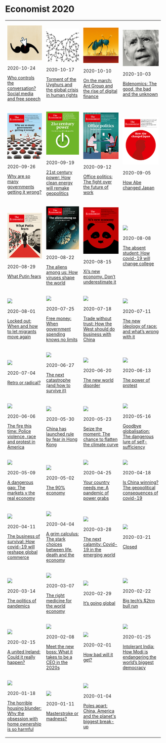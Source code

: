 # Economist 2020
<table><tr><td><p><img src = './2020-10-24/cover.jpg'/></p><p>2020-10-24</p><p><a href='./2020-10-24'>Who controls the conversation? Social media and free speech</a></p></td><td><p><img src = './2020-10-17/cover.jpg'/></p><p>2020-10-17</p><p><a href='./2020-10-17'>Torment of the Uyghurs and the global crisis in human rights</a></p></td><td><p><img src = './2020-10-10/cover.jpg'/></p><p>2020-10-10</p><p><a href='./2020-10-10'>On the march: Ant Group and the rise of digital finance</a></p></td><td><p><img src = './2020-10-03/cover.jpg'/></p><p>2020-10-03</p><p><a href='./2020-10-03'>Bidenomics: The good, the bad and the unknown</a></p></td></tr><tr><td><p><img src = './2020-09-26/cover.jpg'/></p><p>2020-09-26</p><p><a href='./2020-09-26'>Why are so many governments getting it wrong?</a></p></td><td><p><img src = './2020-09-19/cover.jpg'/></p><p>2020-09-19</p><p><a href='./2020-09-19'>21st century power: How clean energy will remake geopolitics</a></p></td><td><p><img src = './2020-09-12/cover.jpg'/></p><p>2020-09-12</p><p><a href='./2020-09-12'>Office politics: The fight over the future of work</a></p></td><td><p><img src = './2020-09-05/cover.jpg'/></p><p>2020-09-05</p><p><a href='./2020-09-05'>How Abe changed Japan</a></p></td></tr><tr><td><p><img src = './2020-08-29/cover.jpg'/></p><p>2020-08-29</p><p><a href='./2020-08-29'>What Putin fears</a></p></td><td><p><img src = './2020-08-22/cover.jpg'/></p><p>2020-08-22</p><p><a href='./2020-08-22'>The aliens among us: How viruses shape the world</a></p></td><td><p><img src = './2020-08-15/cover.jpg'/></p><p>2020-08-15</p><p><a href='./2020-08-15'>Xi’s new economy. Don’t underestimate it</a></p></td><td><p><img src = './2020-08-08/cover.jpg'/></p><p>2020-08-08</p><p><a href='./2020-08-08'>The absent student: How covid-19 will change college</a></p></td></tr><tr><td><p><img src = './2020-08-01/cover.jpg'/></p><p>2020-08-01</p><p><a href='./2020-08-01'>Locked out: When and how to let migrants move again</a></p></td><td><p><img src = './2020-07-25/cover.jpg'/></p><p>2020-07-25</p><p><a href='./2020-07-25'>Free money: When government spending knows no limits</a></p></td><td><p><img src = './2020-07-18/cover.jpg'/></p><p>2020-07-18</p><p><a href='./2020-07-18'>Trade without trust: How the West should do business with China</a></p></td><td><p><img src = './2020-07-11/cover.jpg'/></p><p>2020-07-11</p><p><a href='./2020-07-11'>The new ideology of race: and what’s wrong with it</a></p></td></tr><tr><td><p><img src = './2020-07-04/cover.jpg'/></p><p>2020-07-04</p><p><a href='./2020-07-04'>Retro or radical?</a></p></td><td><p><img src = './2020-06-27/cover.jpg'/></p><p>2020-06-27</p><p><a href='./2020-06-27'>The next catastrophe (and how to survive it)</a></p></td><td><p><img src = './2020-06-20/cover.jpg'/></p><p>2020-06-20</p><p><a href='./2020-06-20'>The new world disorder</a></p></td><td><p><img src = './2020-06-13/cover.jpg'/></p><p>2020-06-13</p><p><a href='./2020-06-13'>The power of protest</a></p></td></tr><tr><td><p><img src = './2020-06-06/cover.jpg'/></p><p>2020-06-06</p><p><a href='./2020-06-06'>The fire this time: Police violence, race and protest in America</a></p></td><td><p><img src = './2020-05-30/cover.jpg'/></p><p>2020-05-30</p><p><a href='./2020-05-30'>China has launched rule by fear in Hong Kong</a></p></td><td><p><img src = './2020-05-23/cover.jpg'/></p><p>2020-05-23</p><p><a href='./2020-05-23'>Seize the moment: The chance to flatten the climate curve</a></p></td><td><p><img src = './2020-05-16/cover.jpg'/></p><p>2020-05-16</p><p><a href='./2020-05-16'>Goodbye globalisation: The dangerous lure of self-sufficiency</a></p></td></tr><tr><td><p><img src = './2020-05-09/cover.jpg'/></p><p>2020-05-09</p><p><a href='./2020-05-09'>A dangerous gap: The markets v the real economy</a></p></td><td><p><img src = './2020-05-02/cover.jpg'/></p><p>2020-05-02</p><p><a href='./2020-05-02'>The 90% economy</a></p></td><td><p><img src = './2020-04-25/cover.jpg'/></p><p>2020-04-25</p><p><a href='./2020-04-25'>Your country needs me: A pandemic of power grabs</a></p></td><td><p><img src = './2020-04-18/cover.jpg'/></p><p>2020-04-18</p><p><a href='./2020-04-18'>Is China winning? The geopolitical consequences of covid-19</a></p></td></tr><tr><td><p><img src = './2020-04-11/cover.jpg'/></p><p>2020-04-11</p><p><a href='./2020-04-11'>The business of survival: How covid-19 will reshape global commerce</a></p></td><td><p><img src = './2020-04-04/cover.jpg'/></p><p>2020-04-04</p><p><a href='./2020-04-04'>A grim calculus: The stark choices between life, death and the economy</a></p></td><td><p><img src = './2020-03-28/cover.jpg'/></p><p>2020-03-28</p><p><a href='./2020-03-28'>The next calamity: Covid-19 in the emerging world</a></p></td><td><p><img src = './2020-03-21/cover.jpg'/></p><p>2020-03-21</p><p><a href='./2020-03-21'>Closed</a></p></td></tr><tr><td><p><img src = './2020-03-14/cover.jpg'/></p><p>2020-03-14</p><p><a href='./2020-03-14'>The politics of pandemics</a></p></td><td><p><img src = './2020-03-07/cover.jpg'/></p><p>2020-03-07</p><p><a href='./2020-03-07'>The right medicine for the world economy</a></p></td><td><p><img src = './2020-02-29/cover.jpg'/></p><p>2020-02-29</p><p><a href='./2020-02-29'>It’s going global</a></p></td><td><p><img src = './2020-02-22/cover.jpg'/></p><p>2020-02-22</p><p><a href='./2020-02-22'>Big tech’s $2trn bull run</a></p></td></tr><tr><td><p><img src = './2020-02-15/cover.jpg'/></p><p>2020-02-15</p><p><a href='./2020-02-15'>A united Ireland: Could it really happen?</a></p></td><td><p><img src = './2020-02-08/cover.jpg'/></p><p>2020-02-08</p><p><a href='./2020-02-08'>Meet the new boss: What it takes to be a CEO in the 2020s</a></p></td><td><p><img src = './2020-02-01/cover.jpg'/></p><p>2020-02-01</p><p><a href='./2020-02-01'>How bad will it get?</a></p></td><td><p><img src = './2020-01-25/cover.jpg'/></p><p>2020-01-25</p><p><a href='./2020-01-25'>Intolerant India: How Modi is endangering the world’s biggest democracy</a></p></td></tr><tr><td><p><img src = './2020-01-18/cover.jpg'/></p><p>2020-01-18</p><p><a href='./2020-01-18'>The horrible housing blunder: Why the obsession with home ownership is so harmful</a></p></td><td><p><img src = './2020-01-11/cover.jpg'/></p><p>2020-01-11</p><p><a href='./2020-01-11'>Masterstroke or madness?</a></p></td><td><p><img src = './2020-01-04/cover.jpg'/></p><p>2020-01-04</p><p><a href='./2020-01-04'>Poles apart: China, America and the planet's biggest break-up</a></p></td></tr></table>